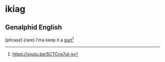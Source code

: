 # ikiag
## Genalphid English

[phrase] (rare) I'ma keep it a [gurt](gurt.md)[^1]

[^1]: <https://youtu.be/SCTCns7uI-s>